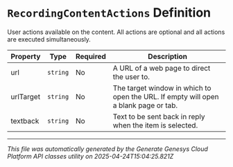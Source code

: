 # `RecordingContentActions` Definition

User actions available on the content. All actions are optional and all actions are executed simultaneously.

| Property | Type | Required | Description |
|----------|------|----------|-------------|
| url | `string` | No | A URL of a web page to direct the user to. |
| urlTarget | `string` | No | The target window in which to open the URL. If empty will open a blank page or tab. |
| textback | `string` | No | Text to be sent back in reply when the item is selected. |

---

*This file was automatically generated by the Generate Genesys Cloud Platform API classes utility on 2025-04-24T15:04:25.821Z*